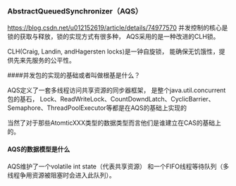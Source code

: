 ### AbstractQueuedSynchronizer（AQS）

https://blog.csdn.net/u012152619/article/details/74977570
并发控制的核心是锁的获取与释放，锁的实现方式有很多种，
AQS采用的是一种改进的CLH锁。

CLH(Craig, Landin, andHagersten locks)是一钟自旋锁，
能确保无饥饿性，提供先来先服务的公平性。


####并发包的实现的基础或者叫做根基是什么？

AQS定义了一套多线程访问共享资源的同步器框架，
是整个java.util.concurrent包的基石，
Lock、ReadWriteLock、CountDowndLatch、CyclicBarrier、
Semaphore、ThreadPoolExecutor等都是在AQS的基础上实现的

当然了对于那些AtomticXXX类型的数据类型而言他们是谁建立在CAS的基础上的。

#### AQS的数据模型是什么

AQS维护了一个volatile int state（代表共享资源）
和一个FIFO线程等待队列（多线程争用资源被阻塞时会进入此队列）。

